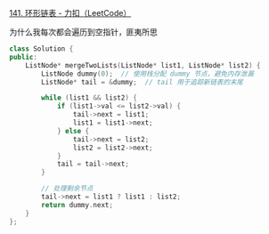 [141. 环形链表 - 力扣（LeetCode）](https://leetcode.cn/problems/linked-list-cycle/description/?envType=study-plan-v2&envId=top-100-liked)



为什么我每次都会遍历到空指针，匪夷所思

```cpp
class Solution {  
public:  
    ListNode* mergeTwoLists(ListNode* list1, ListNode* list2) {  
        ListNode dummy(0);  // 使用栈分配 dummy 节点，避免内存泄漏  
        ListNode* tail = &dummy;  // tail 用于追踪新链表的末尾  

        while (list1 && list2) {  
            if (list1->val <= list2->val) {  
                tail->next = list1;  
                list1 = list1->next;  
            } else {  
                tail->next = list2;  
                list2 = list2->next;  
            }  
            tail = tail->next;  
        }  

        // 处理剩余节点  
        tail->next = list1 ? list1 : list2;  
        return dummy.next;  
    }  
};  
```

